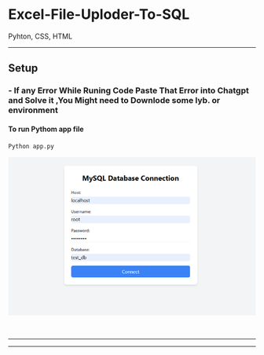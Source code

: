 # Excel-File-Uploder-To-SQL
Pyhton, CSS, HTML

_______________________________________________________________________________________________________________________________________________________________________________________________________
## Setup

### - If any Error While Runing Code Paste That Error into Chatgpt and Solve it ,You Might need to Downlode some lyb. or environment 

#### To run Pythom app file
```bash
Python app.py 
```


![Demo Image](https://github.com/smit012/Excel-File-Uploder-To-SQL/blob/main/Database%20Connector%20.png)

<br>
<hr>
<hr>
